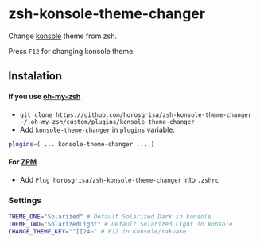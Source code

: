 # zsh-konsole-theme-changer
Change [konsole](https://konsole.kde.org) theme from zsh. 

Press `F12` for changing konsole theme. 

## Instalation
#### If you use [oh-my-zsh](https://github.com/robbyrussell/oh-my-zsh)
* `git clone https://github.com/horosgrisa/zsh-konsole-theme-changer ~/.oh-my-zsh/custom/plugins/konsole-theme-changer`
* Add `konsole-theme-changer` in `plugins` variable. 
```sh
plugins=( ... konsole-theme-changer ... )
```
#### For [ZPM](https://github.com/horosgrisa/ZPM)
* Add `Plug horosgrisa/zsh-konsole-theme-changer` into `.zshrc`


### Settings
```sh
THEME_ONE="Solarized" # Default Solarized Dark in konsole
THEME_TWO="SolarizedLight" # Default Solarized Light in konsole
CHANGE_THEME_KEY="^[[24~" # F12 in Konsole/Yakuake
```
